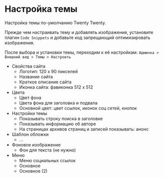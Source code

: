 # Настройка темы
Настройка темы по-умолчанию Twenty Twenty.

Прежде чем настраивать тему и добавлять изображения, установите плагин `Code Snippets` и добавьте код запрещающий оптимизировать изображения.

После выбора и установки темы, переходим к её настройкам: `Админка > Внешний вид > Темы > Настроить`

* Свойства сайта
    * Логотип: 120 x 90 пикселей
    * Название сайта
    * Краткое описание сайта
    * Иконка сайта: фавиконка 512 x 512
* Цвета
    * Цвет фона
    * Цвета фона для заголовка и подвала
    * Основной цвет: цвет ссылок, иконок соц сетей, кнопок
* Настройки темы
    * Показывать строку поиска в заголовке
    * Показывать информацию об авторе
    * На страницах архивов страниц и записей показывать: анонс
* Шаблон обложки
    * ...
* Фоновое изображение
    * Фон для текста (не нужно)
* Меню
    * Меню социальных ссылок
    * Основное
    * Основное (2)

